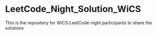 # LeetCode_Night_Solution_WiCS
This is the repository for WiCS LeetCode night participants to share the solutions
